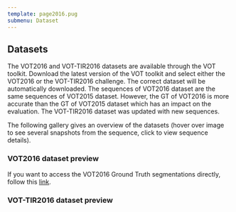 ```yaml
---
template: page2016.pug
submenu: Dataset
---
```


## Datasets

The VOT2016 and VOT-TIR2016 datasets are available through the VOT toolkit. Download the latest version of the VOT toolkit and select either the VOT2016 or the VOT-TIR2016 challenge. The correct dataset will be automatically downloaded. The sequences of VOT2016 dataset are the same sequences of VOT2015 dataset. However, the GT of VOT2016 is more accurate than the GT of VOT2015 dataset which has an impact on the evaluation. The VOT-TIR2016 dataset was updated with new sequences.

The following gallery gives an overview of the datasets (hover over image to see several snapshots from the sequence, click to view sequence details).

### VOT2016 dataset preview

<div class="gallery" data-votdataset="https://data.votchallenge.net/vot2016/main/description.json"></div>

If you want to access the VOT2016 Ground Truth segmentations directly, follow this [link](http://cmp.felk.cvut.cz/~vojirtom/dataset/votseg/index.html).

### VOT-TIR2016 dataset preview

<div class="gallery" data-votdataset="https://data.votchallenge.net/vot2016/thermal/description.json"></div>

